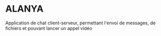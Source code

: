 # ALANYA
Application de chat client-serveur, permettant l'envoi de messages, de fichiers et pouvant lancer un appel vidéo
